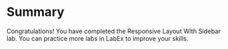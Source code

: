 # Summary

Congratulations! You have completed the Responsive Layout With Sidebar lab. You can practice more labs in LabEx to improve your skills.
